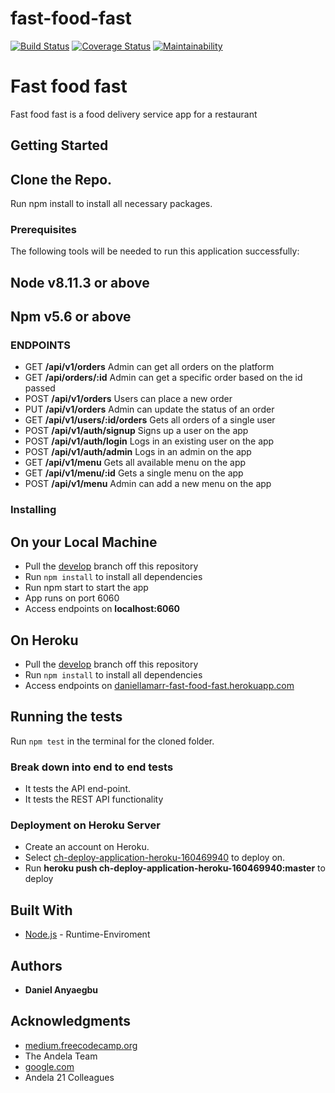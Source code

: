 # fast-food-fast

[![Build Status](https://travis-ci.com/daniellamarr/fast-food-fast.svg?branch=develop)](https://travis-ci.com/daniellamarr/fast-food-fast)
[![Coverage Status](https://coveralls.io/repos/github/daniellamarr/fast-food-fast/badge.svg)](https://coveralls.io/github/daniellamarr/fast-food-fast)
[![Maintainability](https://api.codeclimate.com/v1/badges/9752e8b10c002296fd75/maintainability)](https://codeclimate.com/github/daniellamarr/fast-food-fast/maintainability)

# Fast food fast

Fast food fast is a food delivery service app for a restaurant

## Getting Started

Clone the Repo.
-------------
Run npm install to install all necessary packages.

### Prerequisites

The following tools will be needed to run this application successfully:

Node v8.11.3 or above
---
Npm v5.6 or above
---

### ENDPOINTS

- GET **/api/v1/orders** Admin can get all orders on the platform
- GET **/api/orders/:id** Admin can get a specific order based on the id passed
- POST **/api/v1/orders** Users can place a new order
- PUT **/api/v1/orders** Admin can update the status of an order
- GET **/api/v1/users/:id/orders** Gets all orders of a single user
- POST **/api/v1/auth/signup** Signs up a user on the app
- POST **/api/v1/auth/login** Logs in an existing user on the app
- POST **/api/v1/auth/admin** Logs in an admin on the app
- GET **/api/v1/menu** Gets all available menu on the app
- GET **/api/v1/menu/:id** Gets a single menu on the app
- POST **/api/v1/menu** Admin can add a new menu on the app

### Installing

## On your Local Machine
- Pull the [develop](https://github.com/daniellamarr/fast-food-fast) branch off this repository
- Run `npm install` to install all dependencies
- Run npm start to start the app
- App runs on port 6060
- Access endpoints on **localhost:6060**
## On Heroku
- Pull the [develop](https://github.com/daniellamarr/fast-food-fast) branch off this repository
- Run `npm install` to install all dependencies
- Access endpoints on [daniellamarr-fast-food-fast.herokuapp.com](https://daniellamarr-fast-food-fast.herokuapp.com)

## Running the tests

Run `npm test` in the terminal for the cloned folder.

### Break down into end to end tests

- It tests the API end-point.
- It tests the REST API functionality

### Deployment on Heroku Server

- Create an account on Heroku.
- Select [ch-deploy-application-heroku-160469940](https://github.com/daniellamarr/fast-food-fast/tree/ch-deploy-application-heroku-160469940) to deploy on.
- Run **heroku push ch-deploy-application-heroku-160469940:master** to deploy


## Built With

* [Node.js](http://www.nodejs.org/) - Runtime-Enviroment

## Authors

* **Daniel Anyaegbu**

## Acknowledgments

* [medium.freecodecamp.org](https://medium.freecodecamp.org)
* The Andela Team
* [google.com](https://google.com)
* Andela 21 Colleagues
